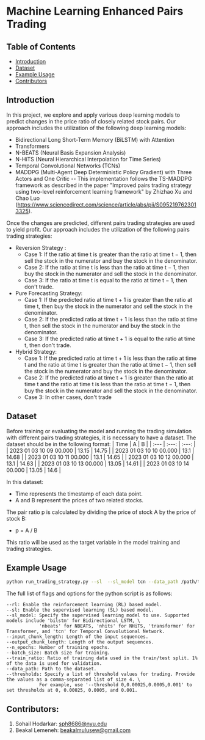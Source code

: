 # Machine Learning Enhanced Pairs Trading

## Table of Contents
- [Introduction](#introduction)
- [Dataset](#dataset)
- [Example Usage](#example-usage)
- [Contributors](#contributors)

## Introduction
In this project, we explore and apply various deep learning models to predict changes in the price ratio of closely related stock pairs. Our approach includes the utilization of the following deep learning models:
- Bidirectional Long Short-Term Memory (BiLSTM) with Attention
- Transformers
- N-BEATS (Neural Basis Expansion Analysis)
- N-HiTS (Neural Hierarchical Interpolation for Time Series)
- Temporal Convolutional Networks (TCNs)
- MADDPG (Multi-Agent Deep Deterministic Policy Gradient) with Three Actors and One Critic -- This implementation follows the TS-MADDPG framework as described in the paper "Improved pairs trading strategy using two-level reinforcement learning framework" by Zhizhao Xu and Chao Luo (https://www.sciencedirect.com/science/article/abs/pii/S0952197623013325).

Once the changes are predicted, different pairs trading strategies are used to yield profit. Our approach includes the utilization of the following pairs trading strategies:
- Reversion Strategy :
  - Case 1: If the ratio at time t is greater than the ratio at time t − 1, then sell the stock in the numerator and buy the stock in the denominator.
  - Case 2: If the ratio at time t is less than the ratio at time t − 1, then buy the stock in the numerator and sell the stock in the denominator.
  - Case 3: If the ratio at time t is equal to the ratio at time t − 1, then don't trade.
- Pure Forecasting Strategy:
  - Case 1: If the predicted ratio at time t + 1 is greater than the ratio at time t, then buy the stock in the numerator and sell the stock in the denominator.
  - Case 2: If the predicted ratio at time t + 1 is less than the ratio at time t, then sell the stock in the numerator and buy the stock in the denominator.
  - Case 3: If the predicted ratio at time t + 1 is equal to the ratio at time t, then don't trade.
- Hybrid Strategy:
  - Case 1: If the predicted ratio at time t + 1 is less than the ratio at time t and the ratio at time t is greater than the ratio at time t − 1, then sell the stock in the numerator and buy the stock in the denominator.
  - Case 2: If the predicted ratio at time t + 1 is greater than the ratio at time t and the ratio at time t is less than the ratio at time t − 1, then buy the stock in the numerator and sell the stock in the denominator.
  - Case 3: In other cases, don't trade

## Dataset
Before training or evaluating the model and running the trading simulation with different pairs trading strategies, it is necessary to have a dataset. The dataset should be in the following format:
| Time	                  | A	    | B     |
| :---                    | :---: | :---: |
| 2023 01 03 10 09 00.000	| 13.15	| 14.75 |
| 2023 01 03 10 10 00.000	| 13.1	| 14.68 |
| 2023 01 03 10 11 00.000	| 13.1	| 14.65 |
| 2023 01 03 10 12 00.000	| 13.1	| 14.63 |
| 2023 01 03 10 13 00.000	| 13.05	| 14.61 |
| 2023 01 03 10 14 00.000	| 13.05	| 14.6  |

In this dataset:
- Time represents the timestamp of each data point.
- A and B represent the prices of two related stocks.

The pair ratio p is calculated by dividing the price of stock A by the price of stock B:
  - p = A / B

This ratio will be used as the target variable in the model training and trading strategies.

## Example Usage
```bash
python run_trading_strategy.py --sl  --sl_model tcn --data_path /path/to/data --n_epochs 3
```

The full list of flags and options for the python script is as follows:
```
--rl: Enable the reinforcement learning (RL) based model.
--sl: Enable the supervised learning (SL) based model.
--sl_model: Specify the supervised learning model to use. Supported models include 'bilstm' for Bidirectional LSTM, \
            'nbeats' for NBEATS, 'nhits' for NHiTS, 'transformer' for Transformer, and 'tcn' for Temporal Convolutional Network.
--input_chunk_length: Length of the input sequences.
--output_chunk_length: Length of the output sequences.
--n_epochs: Number of training epochs.
--batch_size: Batch size for training.
--train_ratio: Ratio of training data used in the train/test split. 1% of the data is used for validation.
--data_path: Path to the dataset.
--thresholds: Specify a list of threshold values for trading. Provide the values as a comma-separated list of size 4. \
            For example, use '--threshold 0,0.00025,0.0005,0.001' to set thresholds at 0, 0.00025, 0.0005, and 0.001.
```

## Contributors:

1.   Sohail Hodarkar: sph8686@nyu.edu
2.   Beakal Lemeneh: beakalmulusew@gmail.com
